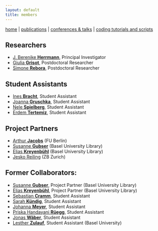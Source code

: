 ```yaml
---
layout: default
title: members
---
```


[home](index.md) | [publications](publications.md) | [conferences & talks](conf_talks.md) | [coding tutorials and scripts](sa_coding.md)

## Researchers

  - [J. Berenike **Herrmann**](https://jberenike.github.io/), Principal Investigator
  - [Giulia **Grisot**](https://giuliagrisot.github.io/), Postdoctoral Researcher
  - [Simone **Rebora**](https://github.com/SimoneRebora/), Postdoctoral Researcher
  
## Student Assistants

  - [Ines **Bracht**](), Student Assistant
  - [Joanna **Gruschka**](), Student Assistant
  - [Nele **Spielberg**](), Student Assistant
  - [Erdem **Tertemiz**](), Student Assistant
  
## Project Partners

  - [Arthur **Jacobs**](http://www.loe.fu-berlin.de/en/dine/people/directors/jacobs.html) (FU Berlin)
  - [Susanne **Gubser**]() (Basel University Library)
  - [Elias **Kreyenbühl**]() (Basel University Library)
  - [Jesko Reiling]() (ZB Zurich)

## Former Collaborators:

- [Susanne **Gubser**](), Project Partner (Basel University Library)
- [Elias **Kreyenbühl**](), Project Partner (Basel University Library)
- [Sebastian **Cramm**](), Student Assistant
- [Sarah **Kündig**](), Student Assistant
- [Johanna **Meyer**](), Student Assistant
- [Priska Handayani **Rüegg**](), Student Assistant
- [Jonas **Wäber**](), Student Assistant
- [Lesther **Zulauf**](https://dhlab.philhist.unibas.ch/en/persons/lesther-zulauf-bal-ut/), Student Assistant (Basel University)
